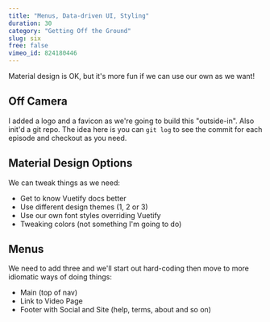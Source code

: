 ```yaml
---
title: "Menus, Data-driven UI, Styling"
duration: 30
category: "Getting Off the Ground"
slug: six
free: false
vimeo_id: 824180446
---
```


Material design is OK, but it's more fun if we can use our own as we want!

## Off Camera
I added a logo and a favicon as we're going to build this "outside-in". Also init'd a git repo. The idea here is you can `git log` to see the commit for each episode and checkout as you need.

## Material Design Options
We can tweak things as we need:

 - Get to know Vuetify docs better
 - Use different design themes (1, 2 or 3)
 - Use our own font styles overriding Vuetify
 - Tweaking colors (not something I'm going to do)

## Menus
We need to add three and we'll start out hard-coding then move to more idiomatic ways of doing things:

 - Main (top of nav)
 - Link to Video Page
 - Footer with Social and Site (help, terms, about and so on)

